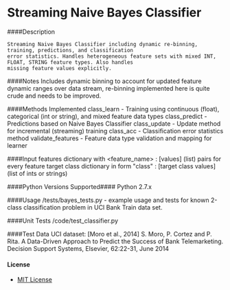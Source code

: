 # Streaming Naive Bayes Classifier

####Description

	Streaming Naive Bayes Classifier including dynamic re-binning, training, predictions, and classification
	error statistics. Handles heterogeneous feature sets with mixed INT, FLOAT, STRING feature types. Also handles
	missing feature values explicitly.

####Notes
	Includes dynamic binning to account for updated feature dynamic ranges over data stream, re-binning implemented here
	is quite crude and needs to be improved.

####Methods Implemented
    class_learn - Training using continuous (float), categorical (int or string), and mixed feature data types
	class_predict - Predictions based on Naive Bayes Classifier
	class_update - Update method for incremental (streaming) training
	class_acc - Classification error statistics method
	validate_features - Feature data type validation and mapping for learner

####Input
    features dictionary with <feature_name> : [values] (list) pairs for every feature
    target class dictionary in form "class" : [target class values] (list of ints or strings)

####Python Versions Supported####
    Python 2.7.x

####Usage
    /tests/bayes_tests.py - example usage and tests for known 2-class classification problem in UCI Bank Train data set.

####Unit Tests
    /code/test_classifier.py

####Test Data
    UCI dataset: [Moro et al., 2014] S. Moro, P. Cortez and P. Rita. A Data-Driven Approach to Predict the Success of
    Bank Telemarketing. Decision Support Systems, Elsevier, 62:22-31, June 2014

#### License ####
* [MIT License](LICENSE.md)

